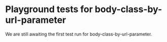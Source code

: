 # Playground tests for body-class-by-url-parameter
We are still awaiting the first test run for body-class-by-url-parameter.
